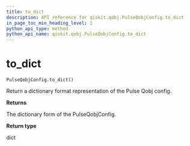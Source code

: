 ```yaml
---
title: to_dict
description: API reference for qiskit.qobj.PulseQobjConfig.to_dict
in_page_toc_min_heading_level: 1
python_api_type: method
python_api_name: qiskit.qobj.PulseQobjConfig.to_dict
---
```


# to\_dict

<span id="qiskit.qobj.PulseQobjConfig.to_dict" />

`PulseQobjConfig.to_dict()`

Return a dictionary format representation of the Pulse Qobj config.

**Returns**

The dictionary form of the PulseQobjConfig.

**Return type**

dict

